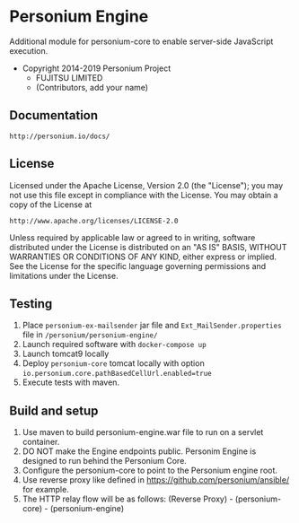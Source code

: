 # Personium Engine

Additional module for personium-core to enable server-side JavaScript execution.

  - Copyright 2014-2019 Personium Project
    - FUJITSU LIMITED
    - (Contributors, add your name)


## Documentation

    http://personium.io/docs/

## License

Licensed under the Apache License, Version 2.0 (the "License");
you may not use this file except in compliance with the License.
You may obtain a copy of the License at

    http://www.apache.org/licenses/LICENSE-2.0

Unless required by applicable law or agreed to in writing, software
distributed under the License is distributed on an "AS IS" BASIS,
WITHOUT WARRANTIES OR CONDITIONS OF ANY KIND, either express or implied.
See the License for the specific language governing permissions and
limitations under the License.

## Testing

1. Place `personium-ex-mailsender` jar file and `Ext_MailSender.properties` file in `/personium/personium-engine/`
1. Launch required software with `docker-compose up`
1. Launch tomcat9 locally
1. Deploy `personium-core` tomcat locally with option `io.personium.core.pathBasedCellUrl.enabled=true`
1. Execute tests with maven.

## Build and setup

1. Use maven to build personium-engine.war file to run on a servlet container.
1. DO NOT make the Engine endpoints public. Personim Engine is designed to run behind the Personium Core.
1. Configure the personium-core to point to the Personium engine root.
1. Use reverse proxy like defined in https://github.com/personium/ansible/ for example.
1. The HTTP relay flow will be as follows:
  (Reverse Proxy) - (personium-core) - (personium-engine)
